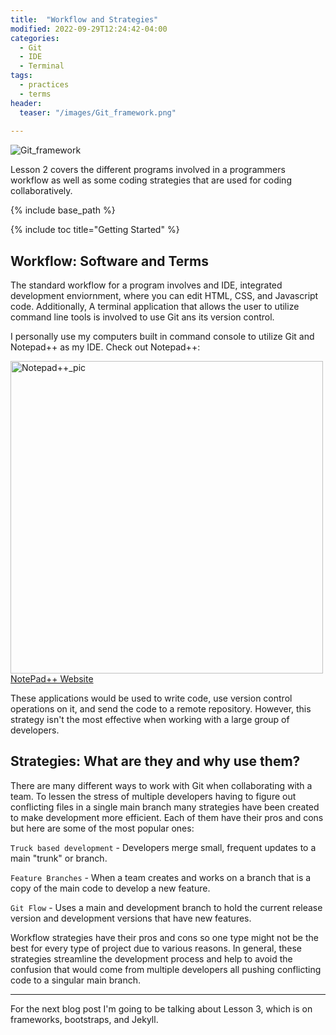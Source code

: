 ```yaml
---
title:  "Workflow and Strategies"
modified: 2022-09-29T12:24:42-04:00
categories: 
  - Git
  - IDE
  - Terminal
tags:
  - practices
  - terms
header:
  teaser: "/images/Git_framework.png"
  
---
```


<img src="/Project1-Resume-Blog/images/Git_framework.png" alt="Git_framework">

Lesson 2 covers the different programs involved in a programmers workflow as well as some coding strategies that are used for coding collaboratively.

{% include base_path %}

{% include toc title="Getting Started" %}


## Workflow: Software and Terms

The standard workflow for a program involves and IDE, integrated development enviornment, where you can edit HTML, CSS, and Javascript code. Additionally, A terminal application that allows the user to utilize command line tools is involved to use Git ans its version control.

I personally use my computers built in command console to utilize Git and Notepad++ as my IDE. Check out Notepad++:

<img src="/Project1-Resume-Blog/images/Notepad++_image.jpg" alt="Notepad++_pic" width="500"/>
<a href="https://notepad-plus-plus.org/">NotePad++ Website</a>

These applications would be used to write code, use version control operations on it, and send the code to a remote repository. However, this strategy isn't the most effective when working with a large group of developers.


## Strategies: What are they and why use them?

There are many different ways to work with Git when collaborating with a team. To lessen the stress of multiple developers having to figure out conflicting files in a single main branch many strategies have been created to make development more efficient. Each of them have their pros and cons but here are some of the most popular ones:

`Truck based development` - Developers merge small, frequent updates to a main "trunk" or branch.

`Feature Branches` - When a team creates and works on a branch that is a copy of the main code to develop a new feature.

`Git Flow` - Uses a main and development branch to hold the current release version and development versions that have new features.

Workflow strategies have their pros and cons so one type might not be the best for every type of project due to various reasons. In general, these strategies streamline the development process and help to avoid the confusion that would come from multiple developers all pushing conflicting code to a singular main branch.

---

For the next blog post I'm going to be talking about Lesson 3, which is on frameworks, bootstraps, and Jekyll.

